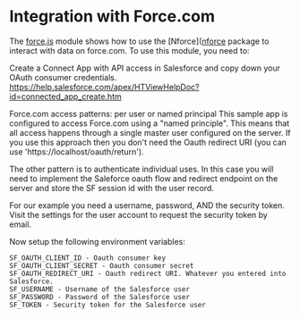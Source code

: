 # Integration with Force.com

The [force.js](server/force.js) module shows how to use the [Nforce]([nforce](https://github.com/kevinohara80/nforce) 
package to interact with data on force.com. To use this module, you need to:

Create a Connect App with API access in Salesforce and copy down your OAuth consumer credentials.
   https://help.salesforce.com/apex/HTViewHelpDoc?id=connected_app_create.htm

Force.com access patterns: per user or named principal
This sample app is configured to access Force.com using a "named principle". This means that all
access happens through a single master user configured on the server. If you use this approach
then you don't need the Oauth redirect URI (you can use 'https://localhost/oauth/return').

The other pattern is to authenticate individual uses. In this case you will need to implement
the Saleforce oauth flow and redirect endpoint on the server and store the SF session id with 
the user record.

For our example you need a username, password, AND the security token. Visit the settings for
the user account to request the security token by email. 

Now setup the following environment variables:

    SF_OAUTH_CLIENT_ID - Oauth consumer key
    SF_OAUTH_CLIENT_SECRET - Oauth consumer secret
    SF_OAUTH_REDIRECT_URI - Oauth redirect URI. Whatever you entered into Salesforce.
    SF_USERNAME - Username of the Salesforce user
    SF_PASSWORD - Password of the Salesforce user
    SF_TOKEN - Security token for the Salesforce user
